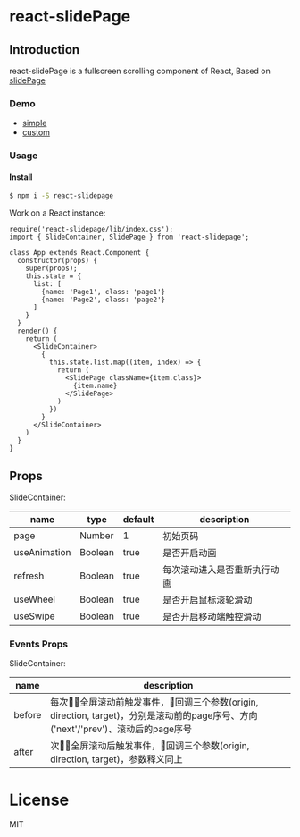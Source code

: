 # react-slidePage

## Introduction

react-slidePage is a fullscreen scrolling component of React, Based on [slidePage](https://github.com/lipten/slidePage)

### Demo

* [simple](http://lipten.link/projects/slidePage3/examples/simple.html)
* [custom](http://lipten.link/projects/slidePage3/examples/custom.html)

### Usage

#### Install

```bash
$ npm i -S react-slidepage
```

Work on a React instance:

```JSX
require('react-slidepage/lib/index.css');
import { SlideContainer, SlidePage } from 'react-slidepage';

class App extends React.Component {
  constructor(props) {
    super(props);
    this.state = {
      list: [
        {name: 'Page1', class: 'page1'}
        {name: 'Page2', class: 'page2'}
      ]
    }
  }
  render() {
    return (
      <SlideContainer>
        {
          this.state.list.map((item, index) => {
            return (
              <SlidePage className={item.class}>
                {item.name}
              </SlidePage>
            )
          })
        }
      </SlideContainer>
    )
  }
}
```

## Props

SlideContainer:

<table>
  <thead>
  <tr>
    <th>name</th>
    <th>type</th>
    <th>default</th>
    <th>description</th>
  </tr>
  </thead>
  <tbody>
    <tr>
      <td>page</td>
      <td>Number</td>
      <td>1</td>
      <td>初始页码</td>
    </tr>
    <tr>
      <td>useAnimation</td>
      <td>Boolean</td>
      <td>true</td>
      <td>是否开启动画</td>
    </tr>
    <tr>
      <td>refresh</td>
      <td>Boolean</td>
      <td>true</td>
      <td>每次滚动进入是否重新执行动画</td>
    </tr>
    <tr>
      <td>useWheel</td>
      <td>Boolean</td>
      <td>true</td>
      <td>是否开启鼠标滚轮滑动</td>
    </tr>
    <tr>
      <td>useSwipe</td>
      <td>Boolean</td>
      <td>true</td>
      <td>是否开启移动端触控滑动</td>
    </tr>
  </tbody>
</table>

### Events Props

SlideContainer:

<table>
  <thead>
  <tr>
    <th>name</th>
    <th>description</th>
  </tr>
  </thead>
  <tbody>
    <tr>
      <td>before</td>
      <td>每次全屏滚动前触发事件，回调三个参数(origin, direction, target)，分别是滚动前的page序号、方向('next'/'prev')、滚动后的page序号</td>
    </tr>
    <tr>
      <td>after</td>
      <td>次全屏滚动后触发事件，回调三个参数(origin, direction, target)，参数释义同上</td>
    </tr>
  </tbody>
</table>

# License
MIT
